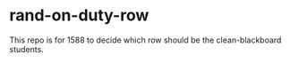 # rand-on-duty-row
This repo is for 1588 to decide which row should be the clean-blackboard students.
